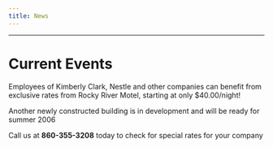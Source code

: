 ```yaml
---
title: News
---
```

***
# Current Events

Employees of Kimberly Clark, Nestle and other companies can benefit from exclusive rates from Rocky River Motel, starting at only $40.00/night!

Another newly constructed building is in development and will be ready for summer 2006

Call us at **860-355-3208** today to check for special rates for your company